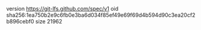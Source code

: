 version https://git-lfs.github.com/spec/v1
oid sha256:1ea750b2e9c6fb0e3ba6d034f85ef49e69f69d4b594d90c3ea20cf2b896cebf0
size 21962

